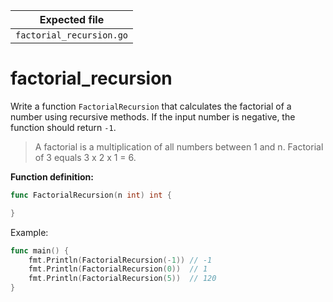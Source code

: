 | Expected file            |
| ------------------------ |
| `factorial_recursion.go` |

# factorial_recursion

Write a function `FactorialRecursion` that calculates the factorial of a number using recursive methods. If the input number is negative, the function should return `-1`.

> A factorial is a multiplication of all numbers between 1 and n. Factorial of 3 equals 3 x 2 x 1 = 6.

**Function definition:**

```go
func FactorialRecursion(n int) int {

}
```

Example:

```go
func main() {
    fmt.Println(FactorialRecursion(-1)) // -1
    fmt.Println(FactorialRecursion(0))  // 1
    fmt.Println(FactorialRecursion(5))  // 120
}
```


